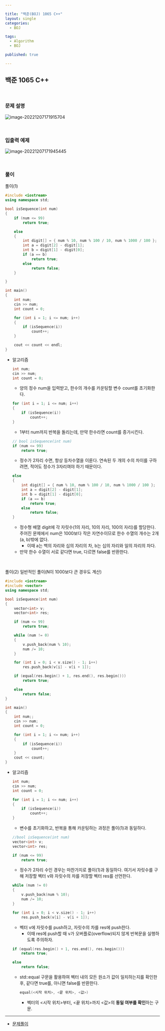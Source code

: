 ```yaml
---

title: "백준(BOJ) 1065 C++"
layout: single
categories:
  - BOJ

tags:
  - Algorithm
  - BOJ

published: true

---
```


## 백준 1065 C++

<br>

### 문제 설명

![image-20221207171915704](/assets/images/2022-12-07-BOJ1065/image-20221207171915704.png)

<br>

### 입출력 예제

![image-20221207171945445](/assets/images/2022-12-07-BOJ1065/image-20221207171945445.png)

<br>

### 풀이

풀이(1) 

```cpp
#include <iostream>
using namespace std;

bool isSequence(int num)
{
	if (num <= 99)
		return true;

	else
	{
        int digit[] = { num % 10, num % 100 / 10, num % 1000 / 100 };
		int a = digit[2] - digit[1];
		int b = digit[1] - digit[0];
		if (a == b)
			return true;
		else
			return false;
	}

}

int main()
{
	int num;
	cin >> num;
	int count = 0;

	for (int i = 1; i <= num; i++)
	{
		if (isSequence(i))
			count++;
	}

	cout << count << endl;
}
```

- 알고리즘

  ```cpp
  int num;
  cin >> num;
  int count = 0;
  ```

  - 양의 정수 num을 입력받고, 한수의 개수를 카운팅할 변수 count를 초기화한다.

  ```cpp
  for (int i = 1; i <= num; i++)
  {
      if (isSequence(i))
          count++;
  }
  ```

  - 1부터 num까지 반복을 돌리는데, 만약 한수라면 count를 증가시킨다.

  ```cpp
  // bool isSequence(int num)
  if (num <= 99)
      return true;
  ```

  - 정수가 2자리 수면, 항상 등차수열을 이룬다. 연속된 두 개의 수의 차이를 구하려면, 적어도 정수가 3자리여야 하기 때문이다.

  ```cpp
  else
  {
      int digit[] = { num % 10, num % 100 / 10, num % 1000 / 100 };
      int a = digit[2] - digit[1];
      int b = digit[1] - digit[0];
      if (a == b)
          return true;
      else
          return false;
  }
  ```

  - 정수형 배열 digit에 각 자릿수(1의 자리, 10의 자리, 100의 자리)를 할당한다. 주어진 문제에서 num은 1000보다 작은 자연수이므로 한수 수열의 개수는 2개(a, b)밖에 없다.
    - 이때 a는 백의 자리와 십의 자리의 차, b는 십의 자리와 일의 자리의 차다.
  - 만약 한수 수열이 서로 같다면 true, 다르면 false를 반환한다.

<br>

풀이(2) 일반적인 풀이(N이 1000보다 큰 경우도 계산)

```cpp
#include <iostream>
#include <vector>
using namespace std;

bool isSequence(int num)
{
	vector<int> v;
	vector<int> res;

	if (num <= 99)
		return true;

	while (num != 0)
	{
		v.push_back(num % 10);
		num /= 10;
	}

	for (int i = 0; i < v.size() - 1; i++)
		res.push_back(v[i] - v[i + 1]);

	if (equal(res.begin() + 1, res.end(), res.begin()))
		return true;

	else
		return false;
}

int main()
{
	int num;;
	cin >> num;
	int count = 0;

	for (int i = 1; i <= num; i++)
	{
		if (isSequence(i))
			count++;
	}
	cout << count;
}
```

- 알고리즘

  ```cpp
  int num;
  cin >> num;
  int count = 0;
  
  for (int i = 1; i <= num; i++)
  {
      if (isSequence(i))
          count++;
  }
  ```

  - 변수를 초기화하고, 반복을 통해 카운팅하는 과정은 풀이(1)과 동일하다.

  ```cpp
  //bool isSequence(int num)
  vector<int> v;
  vector<int> res;
  
  if (num <= 99)
      return true;
  ```

  - 정수가 2자리 수인 경우는 마찬가지로 풀이(1)과 동일하다. 여기서 자릿수를 구해 저장할 벡터 v와 자릿수의 차를 저장할 벡터 res를 선언한다.

  ```cpp
  while (num != 0)
  {
      v.push_back(num % 10);
      num /= 10;
  }
  
  for (int i = 0; i < v.size() - 1; i++)
      res.push_back(v[i] - v[i + 1]);
  ```

  - 벡터 v에 자릿수를 push하고, 자릿수의 차를 res에 push한다.
    - 이때 res에 push할 때 v가 오버플로(overflow)되지 않게 반복문을 실행하도록 주의하자.

  ```cpp
  if (equal(res.begin() + 1, res.end(), res.begin()))
      return true;
  
  else
      return false;
  ```

  - std::equal 구문을 활용하여 벡터 내의 모든 원소가 값이 일치하는지를 확인한 후, 같다면 true를, 아니면 false를 반환한다.

    ```cpp
    equal(<시작 위치>, <끝 위치>, <값>)
    ```

    - 벡터의 <시작 위치>부터, <끝 위치>까지 <값>의 **동일 여부를 확인**하는 구문. 

---

- [문제풀이](https://www.acmicpc.net/user/malove8466)

